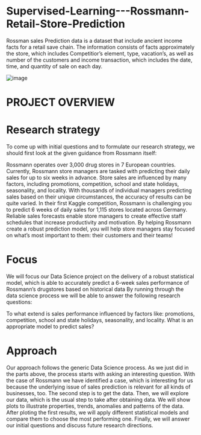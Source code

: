 # Supervised-Learning---Rossmann-Retail-Store-Prediction
Rossman sales Prediction data is a dataset that include ancient income facts for a retail save chain. The information consists of facts approximately the store, which includes Competitior’s element, type, vacation’s, as well as number of the customers and income transaction, which includes the date, time, and quantity of sale on each day.

![image](https://github.com/shivam887423/CAPSTONE-2/assets/119883273/82adba1b-5090-4f5a-ac13-016e052f7942)

# PROJECT OVERVIEW

# Research strategy

To come up with initial questions and to formulate our research strategy, we should first look at the given guidance from Rossmann itself:

Rossmann operates over 3,000 drug stores in 7 European countries. Currently, Rossmann store managers are tasked with predicting their daily sales for up to six weeks in advance. Store sales are influenced by many factors, including promotions, competition, school and state holidays, seasonality, and locality. With thousands of individual managers predicting sales based on their unique circumstances, the accuracy of results can be quite varied. In their first Kaggle competition, Rossmann is challenging you to predict 6 weeks of daily sales for 1,115 stores located across Germany. Reliable sales forecasts enable store managers to create effective staff schedules that increase productivity and motivation. By helping Rossmann create a robust prediction model, you will help store managers stay focused on what’s most important to them: their customers and their teams!


# Focus
We will focus our Data Science project on the delivery of a robust statistical model, which is able to accurately predict a 6-week sales performance of Rossmann’s drugstores based on historical data By running through the data science process we will be able to answer the following research questions:

To what extend is sales performance influenced by factors like: promotions, competition, school and state holidays, seasonality, and locality. What is an appropriate model to predict sales?

# Approach
Our approach follows the generic Data Science process. As we just did in the parts above, the process starts with asking an interesting question. With the case of Rossmann we have identified a case, which is interesting for us because the underlying issue of sales prediction is relevant for all kinds of businesses, too. The second step is to get the data. Then, we will explore our data, which is the usual step to take after obtaining data. We will show plots to illustrate properties, trends, anomalies and patterns of the data. After ploting the first results, we will apply different statistical models and compare them to choose the most performing one. Finally, we will answer our initial questions and discuss future research directions.

